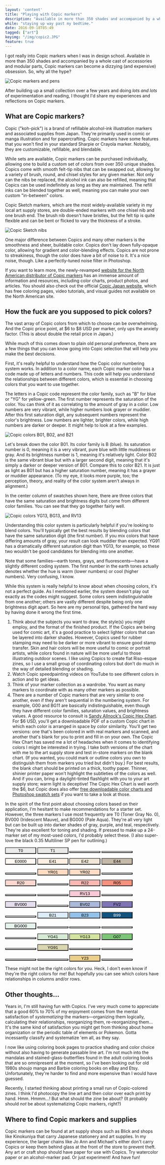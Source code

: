 ```yaml
---
layout: 'content'
title: "Playing with Copic markers"
description: "Available in more than 350 shades and accompanied by a whole cast of accessories and modular parts, Copic markers can become a dizzying (and expensive) obsession for artists. So, why all the hype? And how does one actually make sense of this Slightly Convoluted Marker System and get started?"
while: "staying up way past my bedtime."
date: 2016-09-18T05:49
tagged: ["art"]
keyimg: "/img/copic2.JPG"
feature: true
---
```


I got really into Copic markers when I was in design school. Available in more than 350 shades and accompanied by a whole cast of accessories and modular parts, Copic markers can become a dizzying (and expensive) obsession. So, why all the hype?

![Copic markers and pens](/img/copic1.JPG)

After building up a small collection over a few years and doing *lots and lots* of experimentation and reading, I thought I'd share my experiences and reflections on Copic markers.

## What are Copic markers?

Copic ("koh-pick") is a brand of refillable alcohol-ink illustration markers and associated supplies from Japan. They're primarily used in comic or manga illustration and for papercrafting. Copic markers have some features that you won't find in your standard Sharpie or Crayola marker. Notably, they are  customizable, refillable, and blendable.

While sets are available, Copic markers can be purchased individually, allowing one to build a custom set of colors from over 350 unique shades. Copics come with smooth felt-tip nibs that can be swapped out, allowing for a variety of brush, round, and chisel styles for any given marker. Not only can the nibs be replaced, the alcohol ink can also be refilled, meaning that Copics can be used indefinitely as long as they are maintained. The refill inks can be blended together as well, meaning you can make your own custom "in-between" colors.

Copic Sketch markers, which are the most widely-available variety in my local art supply stores, are double-ended markers with one chisel nib and one brush end. The brush nib doesn't have bristles, but the felt tip is quite flexible and can be bent or flicked to vary the thickness of a stroke.

![Copic Sketch nibs](/img/copic2.JPG)

One major difference between Copics and many other markers is the smoothness and sheer, buildable color. Copics don't lay down fully-opaque color, allowing for gradient and color-blending effects. Copics are not prone to streakiness, though the color does have a bit of noise to it. It's a nice noise, though. Like a perfectly-tuned noise filter in Photoshop.

If you want to learn more, the newly-revamped [website for the North American distributor of Copic markers](https://imaginationinternationalinc.com/copic/) has an immense amount of information and resources, including color charts, product photos, and articles. You should also check out the official [Copic Japan website](http://copic.jp/), which has free coloring pages, video tutorials, and visual guides not available on the North American site.

## How the fuck are you supposed to pick colors?

The vast array of Copic colors from which to choose can be overwhelming. And the Copic price point, at $6 to $8 USD per marker, only ups the anxiety factor. (This is about double the retail price in Japan.)

While much of this comes down to plain old personal preference, there are a few things that you can know going into Copic selection that will help you make the best decisions.

First, it's really helpful to understand how the Copic color numbering system works. In addition to a color name, each Copic marker color has a code made up of letters and numbers. This code will help you understand the relationships between different colors, which is essential in choosing colors that you want to use together.

The letters in a Copic code represent the color family, such as "B" for blue or "YG" for yellow-green. The first number represents the saturation of the color. You can think of it as correlating to the amount of gray in a color. Low numbers are very vibrant, while higher numbers look grayer or muddier. After this first saturation digit, any subsequent numbers represent the color's brightness. Low numbers are lighter, brighter colors, while high numbers are darker or deeper. It might help to look at a few examples.

![Copic colors B01, B02, and B21](/img/copic3.JPG)

Let's break down the color B01. Its color family is B (blue). Its saturation number is 0, meaning it is a very vibrant, pure blue with little muddiness or gray. And its brightness number is 1, meaning it's relatively light. Color B02 is the same vibrant blue but with a larger second digit, meaning that it's simply a darker or deeper version of B01. Compare this to color B21. It is just as light as B01 but has a higher saturation number, meaning it has a grayer or muddier appearance. (To my eye, it looks more purple, too; the perception, theory, and reality of the color system aren't always in alignment.)

In the center column of swatches shown here, there are three colors that have the same saturation and brightness digits but come from different color families. You can see that they go together fairly well.

![Copic colors YG13, BG13, and RV13](/img/copic4.JPG)

Understanding this color system is particularly helpful if you're looking to blend colors. You'll typically get the best results by blending colors that have the same saturation digit (the first number). If you mix colors that have differing amounts of gray, your result can look muddier than expected. YG91 has a dramatically different saturation digit than YG13, for example, so these two wouldn't be good candidates for blending into one another.

Note that some families&mdash;earth tones, grays, and fluorescents&mdash;have a slightly different coding system. The first number in the earth tones actually denotes whether the hue is warm (lower numbers) or cool (higher numbers). Very confusing, I know.

While this system is really helpful to know about when choosing colors, it's not a perfect guide. As I mentioned earlier, the system doesn't play out exactly as the codes might suggest. Some colors seem indistinguishable from one another; others are vastly different despite being only one brightness digit apart. So here are my personal tips, gathered the hard way by having done it wrong the first time.

1. Think about the subjects you want to draw, the style(s) you might employ, and the format of the finished product. If the Copics are being used for comic art, it's a good practice to select lighter colors that can be layered into darker shades. However, Copics used for rubber stamping may need to be darker or more vibrant to ensure good stamp transfer. Skin and hair colors will be more useful to comic or portrait artists, while colors found in nature will be more useful to those illustrating outdoor scenes. I like using Copics to create flat Riso-esque zines, so I use a small group of coordinating colors but don't do much in the way of detailed blending or shading.
2. Watch Copic speedpainting videos on YouTube to see different colors in action and to get ideas.
3. Think of your marker collection as a wardrobe. You want as many markers to coordinate with as many other markers as possible.
4. There are a number of Copic markers that are very similar to one another, even if they aren't sequential in the numbering system. For example, G00 and BG11 are basically indistinguishable, even though they have different color families, saturation values, and brightness values. A good resource to consult is [Sandy Allnock's Copic Hex Chart](http://sandyallnock.com/hexchart/). For $6 USD, you'll get a downloadable PDF of a custom Copic chart in which each color is arranged in space by color similarity. You'll get two versions: one that's been colored in with real markers and scanned, and another that's blank for you to print and fill in on your own. The Copic Hex Chart has saved me a lot of headaches when it comes to identifying colors I might be interested in trying. I take both versions of the chart with me to the art supply store and test in-store markers on the blank chart. (If you wanted, you could mark or outline colors you own to distinguish them from markers you tried but didn't buy.) For best results, the blank chart should be printed on a thick, toothy paper. Thinner, shinier printer paper won't highlight the subtleties of the colors as well. And if you can, bring a daylight-tinted flashlight with you to your art supply store; warm light is deceptive! The Copic Hex Chart is well worth the $6, but Copic does also offer [free downloadable color charts and Photoshop swatch sets](https://imaginationinternationalinc.com/copic/101/downloadable-resources/) if you want to take a look at those.

In the spirit of the first point about choosing colors based on their application, I'm hesitant to make recommendations for a starter set. However, the three markers I use most frequently are T0 (Toner Gray No. 0), BV000 (Iridescent Mauve), and BG000 (Pale Aqua). They're all very light but can be built up into darker shades of gray, purple, and teal, respectively. They're also excellent for toning and shading. If pressed to make up a 24-marker set of my most-used colors, I'd probably select these. (I also super-love the black 0.35 Multiliner SP pen for outlining.)

<button style="background-color:#EBEBEC; width:20%;">T0</button> <button style="background-color:#E9E9E7; width:20%;">T1</button> <button style="background-color:white; width:20%;"></button> <button style="background-color:white; width:20%;"></button>

<button style="background-color:#FFF8F1; width:20%;">E0000</button> <button style="background-color:#FFEFE1; width:20%;">E41</button> <button style="background-color:#F2E6D6; width:20%;">E42</button> <button style="background-color:#C5B9A8; width:20%;">E44</button>

<button style="background-color:white; width:20%;"></button> <button style="background-color:#FEDAC1; width:20%;">YR01</button> <button style="background-color:#FEDCC6; width:20%;">YR02</button> <button style="background-color:white; width:20%;"></button>

<button style="background-color:#FCD7D0; width:20%;">R20</button> <button style="background-color:white; width:20%;"></button> <button style="background-color:#F9B7B2; width:20%;">R22</button> <button style="background-color:#F6917C; width:20%;">R05</button>


<button style="background-color:white; width:20%;"></button> <button style="background-color:white; width:20%;"></button> <button style="background-color:#FAC9D7; width:20%;">RV13</button> <button style="background-color:white; width:20%;"></button>


<button style="background-color:#E5DEEF; width:20%;">BV000</button> <button style="background-color:white; width:20%;"></button> <button style="background-color:#AAB8DB; width:20%;">BV02</button> <button style="background-color:#7F74B5; width:20%;">FV2</button>


<button style="background-color:white; width:20%;"></button> <button style="background-color:#DCECF9; width:20%;">B21</button> <button style="background-color:#93C2E9; width:20%;">B23</button> <button style="background-color:#10537E; color:white; width:20%;">B99</button>


<button style="background-color:#E6F3ED; width:20%;">BG000</button> <button style="background-color:white; width:20%;"></button> <button style="background-color:white; width:20%;"></button> <button style="background-color:white; width:20%;"></button>


<button style="background-color:white; width:20%;"></button> <button style="background-color:#D6EBD4; width:20%;">YG41</button> <button style="background-color:#D3E59E; width:20%;">YG13</button> <button style="background-color:#7CC578; width:20%;">G07</button>


<button style="background-color:white; width:20%;"></button> <button style="background-color:#DAD6AF; width:20%;">YG91</button> <button style="background-color:white; width:20%;"></button> <button style="background-color:white; width:20%;"></button>


<button style="background-color:white; width:20%;"></button> <button style="background-color:white; width:20%;"></button> <button style="background-color:#EBCE8A; width:20%;">Y23</button> <button style="background-color:white; width:20%;"></button>

These might not be the right colors for you. Heck, I don't even know if they're the right colors for me! But hopefully you can see which colors have relationships in columns and/or rows.

## Other thoughts...

Years in, I'm still having fun with Copics. I've very much come to appreciate that a good 60% to 70% of my enjoyment comes from the mental satisfaction of *systematizing* the markers&mdash;organizing them logically, calculating their relationships, reorganizing them, re-reorganizing them... It's the same kind of satisfaction you might get from thinking about home organization or the periodic table of elements or Pokemon. Gotta incessantly classify and systematize 'em all, as they say.

I now like using coloring book pages to practice shading and color choice without also having to generate passable line art. I'm not much into the mandalas and stained-glass-butterflies found in the adult coloring books that are so omnipresent at the moment, so I've been looking out for old 1980s shoujo manga and Barbie coloring books on eBay and Etsy. Unfortunately, they're harder to find and more expensive than I would have guessed.

Recently, I started thinking about printing a small run of Copic-colored zines. I think I'd photocopy the line art and then color over each print by hand. Hmm. Hmmm...! But what should the zine be about? (It probably should *not* be about systematizing Copic markers, right?)

## Where to find Copic markers and supplies

Copic markers can be found at art supply shops such as Blick and shops like Kinokuniya that carry Japanese stationery and art supplies. In my experience, the larger chains like Jo Ann and Michael's either don't carry Copics or keep them behind glass at the front of the store to prevent theft. Any art or craft shop should have paper for use with Copics. Try watercolor paper or an alcohol-marker pad. Or just experiment! And have fun!